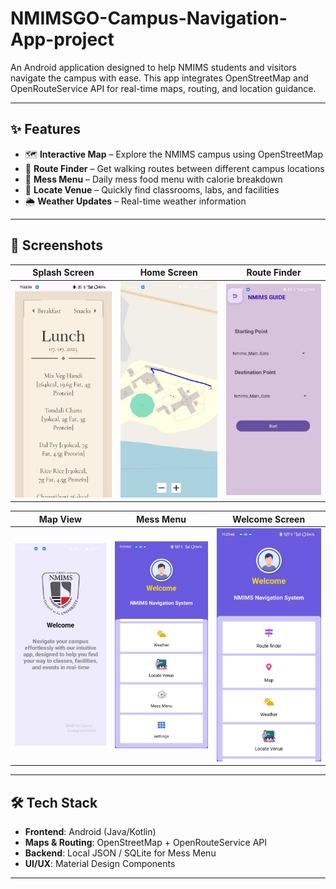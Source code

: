 # NMIMSGO-Campus-Navigation-App-project
An Android application designed to help NMIMS students and visitors navigate the campus with ease. This app integrates OpenStreetMap and OpenRouteService API for real-time maps, routing, and location guidance.

---

## ✨ Features  

- 🗺️ **Interactive Map** – Explore the NMIMS campus using OpenStreetMap  
- 🚏 **Route Finder** – Get walking routes between different campus locations  
- 🍴 **Mess Menu** – Daily mess food menu with calorie breakdown  
- 📍 **Locate Venue** – Quickly find classrooms, labs, and facilities  
- 🌦️ **Weather Updates** – Real-time weather information  

---

## 📸 Screenshots  

| Splash Screen | Home Screen | Route Finder |  
|---------------|-------------|--------------|  
| ![Splash](IMG-20250908-WA0006.jpg) | ![Home](IMG-20250908-WA0005.jpg) | ![Route Finder](IMG-20250908-WA0004.jpg) |  

| Map View | Mess Menu | Welcome Screen |  
|----------|-----------|----------------|  
| ![Map](IMG-20250908-WA0003.jpg) | ![Mess Menu](IMG-20250908-WA0002.jpg) | ![Welcome](IMG-20250908-WA0001.jpg) |  

---

## 🛠️ Tech Stack  

- **Frontend**: Android (Java/Kotlin)  
- **Maps & Routing**: OpenStreetMap + OpenRouteService API  
- **Backend**: Local JSON / SQLite for Mess Menu  
- **UI/UX**: Material Design Components  

---

